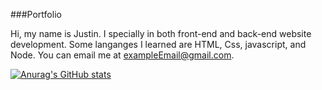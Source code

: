 ###Portfolio

Hi, my name is Justin. I specially in both front-end and back-end website development. Some langanges I learned are HTML, Css, javascript, and Node. You can email me at exampleEmail@gmail.com.

[![Anurag's GitHub stats](https://github-readme-stats.vercel.app/api?username=drewmania)](https://github.com/anuraghazra/github-readme-stats)
